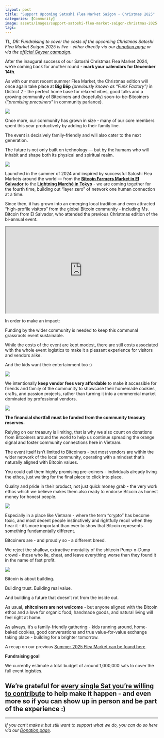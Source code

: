 ```yaml
---
layout: post
title: "Support Upcoming Satoshi Flea Market Saigon - Christmas 2025"
categories: [Community]
image: assets/images/support-satoshi-flea-market-saigon-christmas-2025-header.jpg
tags:
---
```


_TL, DR: Fundraising to cover the costs of the upcoming Christmas Satoshi Flea Market Saigon 2025 is live - either directly via our [donation page](https://bitcoinsaigon.org/donate-satoshis) or via the [official Geyser campaign](https://geyser.fund/project/satoshifleamarketsaigonsummer2025/prelaunch?hero=bitcoinsaigon1)_.

After the inaugural success of our Satoshi Christmas Flea Market 2024, we’re coming back for another round - **mark your calendars for December 14th**.

As with our most recent summer Flea Market, the Christmas edition will once again take place at **Big Bếp** _(previously known as “Funk Factory”)_ in District 2 - the perfect home base for relaxed vibes, good talks and a growing community of Bitcoiners and (hopefully) soon-to-be-Bitcoiners (_“promising precoiners”_ in community parlance).

![](/assets/images/support-satoshi-flea-market-saigon-christmas-2025-1.jpg)

Once more, our community has grown in size - many of our core members spent this year productively by adding to their family line.

The event is decisively family-friendly and will also cater to the next generation.

The future is not only built on technology — but by the humans who will inhabit and shape both its physical and spiritual realm.

![](/assets/images/support-satoshi-flea-market-saigon-christmas-2025-2.jpg)

Launched in the summer of 2024 and inspired by successful Satoshi Flea Markets around the world — from the **[Bitcoin Farmers Market in El Salvador](https://linktr.ee/bitcoinfarmersmarket)** to the **[Lightning Marché in Tokyo](https://bitcoin-zukan.com/en/practical/lightning-marche/)** - we are coming together for the fourth time, building out “layer zero” of network one human connection at a time.

Since then, it has grown into an emerging local tradition and even attracted “high-profile visitors” from the global Bitcoin community - including Ms. Bitcoin from El Salvador, who attended the previous Christmas edition of the bi-annual event.

<iframe id="odysee-iframe" style="width:100%; aspect-ratio:16 / 9;" src="https://odysee.com/%24/embed/%40BitcoinSaigon%3Aa%2Fbitcoin-saigon-flea-market-christmas-2024%3Ab?r=CFxM7qdCpE2YtVjLg71YEtkqd4qiHwac" allowfullscreen></iframe>

In order to make an impact:

Funding by the wider community is needed to keep this communal grassroots event sustainable.

While the costs of the event are kept modest, there are still costs associated with the whole event logistics to make it a pleasant experience for visitors and vendors alike.

And the kids want their entertainment too :)

![](/assets/images/support-satoshi-flea-market-saigon-christmas-2025-3.jpg)

We intentionally **keep vendor fees very affordable** to make it accessible for friends and family of the community to showcase their homemade cookies, crafts, and passion projects, rather than turning it into a commercial market dominated by professional vendors.

![](/assets/images/support-satoshi-flea-market-saigon-christmas-2025-4.jpg)

**The financial shortfall must be funded from the community treasury reserves.**

Relying on our treasury is limiting, that is why we also count on donations from Bitcoiners around the world to help us continue spreading the orange signal and foster community connections here in Vietnam.

The event itself isn’t limited to Bitcoiners - but most vendors are within the wider network of the local community, operating with a mindset that’s naturally aligned with Bitcoin values.

You could call them highly promising pre-coiners - individuals already living the ethos, just waiting for the final piece to click into place.

Quality and pride in their product, not just quick money grab - the very work ethos which we believe makes them also ready to endorse Bitcoin as honest money for honest people.

![](/assets/images/support-satoshi-flea-market-saigon-christmas-2025-5.jpg)

Especially in a place like Vietnam - where the term “crypto” has become toxic, and most decent people instinctively and rightfully recoil when they hear it - it’s more important than ever to show that Bitcoin represents something fundamentally different.

Bitcoiners are - and proudly so - a different breed.

We reject the shallow, extractive mentality of the shitcoin Pump-n-Dump crowd - those who lie, cheat, and leave everything worse than they found it in the name of fast profit.

![](/assets/images/support-satoshi-flea-market-saigon-christmas-2025-6.jpg)

Bitcoin is about building.

Building trust. Building real value.

And building a future that doesn’t rot from the inside out.

As usual, **shitcoiners are not welcome** - but anyone aligned with the Bitcoin ethos and a love for organic food, handmade goods, and natural living will feel right at home.

As always, it’s a family-friendly gathering - kids running around, home-baked cookies, good conversations and true value-for-value exchange taking place - building for a brighter tomorrow.

A recap on our previous [Summer 2025 Flea Market can be found here](https://bitcoinsaigon.org/Satoshi-Flea-Market-recap-2025/).

**Fundraising goal**

We currently estimate a total budget of around 1,000,000 sats to cover the full event logistics.

## **We’re grateful for [every single Sat you’re willing to contribute](https://bitcoinsaigon.org/donate-satoshis) to help make it happen - and even more so if you can show up in person and be part of the experience :)**

---

_If you can’t make it but still want to support what we do, you can do so here via our [Donation page](https://bitcoinsaigon.org/donate-satoshis)._
